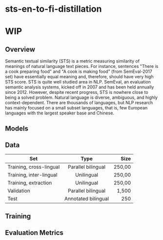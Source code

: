 # sts-en-to-fi-distillation

# WIP

## Overview

Semantic textual similarity (STS) is a metric measuring similarity of meanings of natural language text pieces. For instance, sentences "There is a cook preparing food" and "A cook is making food" (from SemEval-2017 set) have essentially equal meaning and, therefore, should have very high STS score. STS is quite well studied area in NLP. SemEval, an evaluation semantic analysis systems, kicked off in 2007 and has been held annually since 2012. However, despite recent progress, STS is nowhere close to being a solved problem. Natural language is diverse, ambiguous, and highly context-dependent. There are thousands of languages, but NLP research has mainly focused on a small subset languages, that is, few European languages with the largest speaker base and Chinese.





## Models

## Data

| Set   |      Type      |  Size |
|----------|:-------------:|------:|
| Training, cross-lingual |   Parallel bilingual | 250,00 |
| Training, inter-lingual |    Unilingual   |   250,00 |
| Training, extraction  | Unilingual |   250,00 |
| Validation | Parallel bilingual| 1,500 | 
| Test  | Annotated bilingual | 250 |

## Training

## Evaluation Metrics
